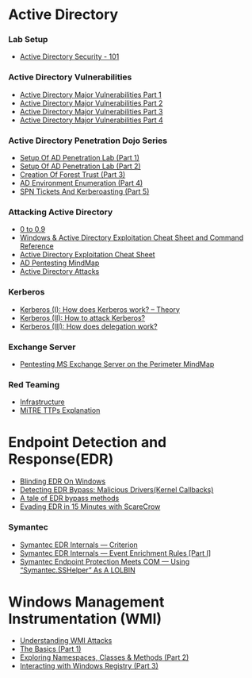 # Active Directory 
### Lab Setup 
  - [Active Directory Security - 101](https://github.com/cfalta/adsec)
### Active Directory Vulnerabilities
  - [Active Directory Major Vulnerabilities Part 1](https://github.com/Virtual-Base/CyberSecurityKnowledgeBase/blob/main/Resources/Article%20-%20Active%20Directory%20Vulnerabilities%2C%20Part%201%20of%20the_%20XSS.is%20(ex%20DaMaGeLaB).pdf)
  - [Active Directory Major Vulnerabilities Part 2](https://github.com/Virtual-Base/CyberSecurityKnowledgeBase/blob/main/Resources/Article%20-%20Active%20Directory%20Vulnerabilities%2C%20Part%202%20of%20the%20_%20XSS.is%20(ex%20DaMaGeLaB).pdf)
  - [Active Directory Major Vulnerabilities Part 3](https://github.com/Virtual-Base/CyberSecurityKnowledgeBase/blob/main/Resources/Article%20-%20Active%20Directory%20Vulnerabilities%2C%20Part%203%20of%20the%20_%20XSS.is%20(ex%20DaMaGeLaB).pdf)
  - [Active Directory Major Vulnerabilities Part 4](https://github.com/Virtual-Base/CyberSecurityKnowledgeBase/blob/main/Resources/Article%20-%20Active%20Directory%20Vulnerabilities%2C%20Part%204%20of%20the%20_%20XSS.is%20(ex%20DaMaGeLaB).pdf)

### Active Directory Penetration Dojo Series
  - [Setup Of AD Penetration Lab (Part 1)](https://lmntrix.com/lab/active-directory-penetration-dojo-setup-of-ad-penetration-lab-part-1/)
  - [Setup Of AD Penetration Lab (Part 2)](https://lmntrix.com/lab/active-directory-penetration-dojo-setup-of-ad-penetration-lab-part-2/)
  - [Creation Of Forest Trust (Part 3)](https://lmntrix.com/lab/active-directory-penetration-dojo-creation-of-forest-trust-part-3/)
  - [AD Environment Enumeration (Part 4)](https://lmntrix.com/lab/active-directory-penetration-dojo-ad-environment-enumeration-1/)
  - [SPN Tickets And Kerberoasting (Part 5)](https://lmntrix.com/lab/active-directory-penetration-dojo-spn-tickets-and-kerberoasting/)

### Attacking Active Directory 
  - [0 to 0.9](https://zer1t0.gitlab.io/posts/attacking_ad/)
  - [Windows & Active Directory Exploitation Cheat Sheet and Command Reference](https://casvancooten.com/posts/2020/11/windows-active-directory-exploitation-cheat-sheet-and-command-reference/)
  - [Active Directory Exploitation Cheat Sheet](https://github.com/S1ckB0y1337/Active-Directory-Exploitation-Cheat-Sheet#active-directory-exploitation-cheat-sheet)
  - [AD Pentesting MindMap](https://github.com/Orange-Cyberdefense/arsenal/blob/master/mindmap/pentest_ad.png)
  - [Active Directory Attacks](https://github.com/swisskyrepo/PayloadsAllTheThings/blob/master/Methodology%20and%20Resources/Active%20Directory%20Attack.md#tools)

### Kerberos
  - [Kerberos (I): How does Kerberos work? – Theory](https://www.tarlogic.com/es/blog/como-funciona-kerberos/)
  - [Kerberos (II): How to attack Kerberos?](https://www.tarlogic.com/es/blog/como-atacar-kerberos/)
  - [Kerberos (III): How does delegation work?](https://www.tarlogic.com/es/blog/kerberos-iii-como-funciona-la-delegacion/)

### Exchange Server
  - [Pentesting MS Exchange Server on the Perimeter MindMap](https://github.com/Orange-Cyberdefense/arsenal/blob/master/mindmap/Pentesting_MS_Exchange_Server_on_the_Perimeter.png)

### Red Teaming 
  - [Infrastructure](https://github.com/mantvydasb/RedTeam-Tactics-and-Techniques/tree/master/offensive-security/red-team-infrastructure)
  - [MiTRE TTPs Explanation](https://github.com/mantvydasb/RedTeam-Tactics-and-Techniques/tree/master/offensive-security)

# Endpoint Detection and Response(EDR) 
  - [Blinding EDR On Windows](https://synzack.github.io/Blinding-EDR-On-Windows/)
  - [Detecting EDR Bypass: Malicious Drivers(Kernel Callbacks)](https://posts.bluraven.io/detecting-edr-bypass-malicious-drivers-kernel-callbacks-f5e6bf8f7481)
  - [A tale of EDR bypass methods](https://s3cur3th1ssh1t.github.io/A-tale-of-EDR-bypass-methods/)
  - [Evading EDR in 15 Minutes with ScareCrow](https://adamsvoboda.net/evading-edr-with-scarecrow/)
### Symantec
  - [Symantec EDR Internals — Criterion](https://nasbench.medium.com/symantec-edr-internals-criterion-fa49be4e21af)
  - [Symantec EDR Internals — Event Enrichment Rules [Part I]](https://nasbench.medium.com/symantec-edr-internals-event-enrichment-rules-part-i-b5e4340041a7)
  - [Symantec Endpoint Protection Meets COM — Using “Symantec.SSHelper” As A LOLBIN](https://nasbench.medium.com/symantec-endpoint-protection-meets-com-using-symantec-sshelper-as-a-lolbin-40d515a121ce)

# Windows Management Instrumentation (WMI)
  - [Understanding WMI Attacks](https://www.varonis.com/blog/wmi-windows-management-instrumentation/)
  - [The Basics (Part 1)](https://0xinfection.github.io/posts/wmi-basics-part-1/)
  - [Exploring Namespaces, Classes & Methods (Part 2)](https://0xinfection.github.io/posts/wmi-classes-methods-part-2/)
  - [Interacting with Windows Registry (Part 3)](https://0xinfection.github.io/posts/wmi-registry-part-3/)
